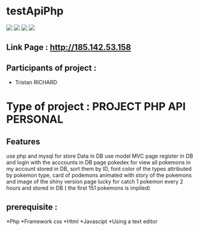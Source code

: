 # testApiPhp

<img src="https://img.shields.io/badge/HTML5-E34F26?style=for-the-badge&logo=html5&logoColor=white">
<img src="https://img.shields.io/badge/CSS-239120?&style=for-the-badge&logo=css3&logoColor=white">
<img src="https://img.shields.io/badge/JavaScript-F7DF1E?style=for-the-badge&logo=javascript&logoColor=black">
<img src="https://img.shields.io/badge/PHP-777BB4?style=for-the-badge&logo=php&logoColor=white">

## Link Page : http://185.142.53.158
 
## Participants of project : 
 
* Tristan RICHARD
 
# Type of project : PROJECT PHP API PERSONAL
 
## Features
use php and mysql for store Data in DB
use model MVC 
page register in DB and login with the acccounts in DB
page pokedex for view all pokemons in my account stored in DB, sort them by ID, font color of the types attributed by pokemon type, card of podemons animated with story of the pokemons and image of the shiny version
page lucky for catch 1 pokemon every 2 hours and stored in DB ( the first 151 pokemons is implied)

 
## prerequisite :

*Php
*Framework css
*Html
*Javascipt
*Using a text editor
